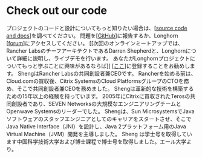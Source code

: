 # Check out our code

プロジェクトのコードと設計についてもっと知りたい場合は、[[source code and docs](https://github.com/rancher/longhorn)]を調べてください。
問題を[[GitHub](https://github.com/rancher/longhorn)]に報告するか、Longhorn [[forum](https://forums.rancher.com/c/longhorn)]にアクセスしてください。
[[次回のオンラインミートアップでは、Rancher LabsのチーフアーキテクトであるDarren Shepherdと、Longhornについて詳細に説明し、ライブデモを行います。
あなたがLonghornプロジェクトについてもっと学ぶことに興味があるならば]] [[ここ](https://info.rancher.com/april-2017-project-longhorn)]に登録することをお勧めします。
ShengはRancher Labsの共同創設者兼CEOです。
Rancherを始める前は、Cloud.comの買収後、Citrix SystemsのCloud PlatformsグループのCTOを務め、そこで共同創設者兼CEOを務めました。
Shengは革新的な技術を構築するための15年以上の経験を持っています。
2005年にCitrixに買収されたTerosの共同創設者であり、SEVEN Networksの大規模なエンジニアリングチームとOpenwave Systemsのリーダーでした。
Shengは、Sun MicrosystemsでJavaソフトウェアのスタッフエンジニアとしてのキャリアをスタートさせ、そこでJava Native Interface（JNI）を設計し、Java 2プラットフォーム用のJava Virtual Machine（JVM）開発を主導しました。
Sheng は学士号を取得しています中国科学技術大学および博士課程で博士号を取得しました。エール大学より。

